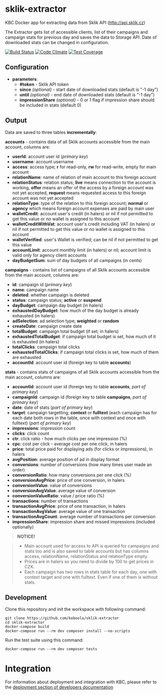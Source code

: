 # sklik-extractor
KBC Docker app for extracting data from Sklik API (http://api.sklik.cz)

The Extractor gets list of accessible clients, list of their campaigns and campaign stats for previous day and saves the data to Storage API. Date of downloaded stats can be changed in configuration.

[![Build Status](https://travis-ci.org/keboola/sklik-extractor.svg)](https://travis-ci.org/keboola/sklik-extractor) [![Code Climate](https://codeclimate.com/github/keboola/sklik-extractor/badges/gpa.svg)](https://codeclimate.com/github/keboola/sklik-extractor) [![Test Coverage](https://codeclimate.com/github/keboola/sklik-extractor/badges/coverage.svg)](https://codeclimate.com/github/keboola/sklik-extractor/coverage)

## Configuration

- **parameters**:
    - **#token** - Sklik API token
    - **since** *(optional)* - start date of downloaded stats (default is "-1 day")
    - **until** *(optional)* - end date of downloaded stats (default is "-1 day")
    - **impressionShare** *(optional)* - 0 or 1 flag if impression share should be included in stats (default 0)

## Output

Data are saved to three tables **incrementally**:


**accounts** - contains data of all Sklik accounts accessible from the main account, columns are:

- **userId**: account user id (*primary key*)
- **username**: account username
- **access**: access type; **r** for read-only, **rw** for read-write, empty for main account
- **relationName**: name of relation of main account to this foreign account
- **relationStatus**: relation status; **live** means connection to the account is working, **offer** means an offer of the
    access by a foreign account was not yet accepted, **request** means requested access to this foreign account was not yet accepted
- **relationType**: type of the relation to this foreign account; **normal** or **agency** which means foreign account expenses are paid by main user
- **walletCredit**: account user's credit (in halers) or nil if not permitted to get this value or no wallet is assigned to this account
- **walletCreditWithVat**: account user's credit including VAT (in halers) or nil if not permitted to get this value or no wallet is assigned to this account
- **walletVerified**: user's Wallet is verified; can be nil if not permitted to get this value
- **accountLimit**: account monthly limit (in halers) or nil; account limit is valid only for agency client accounts
- **dayBudgetSum**: sum of day budgets of all campaigns (in cents)


**campaigns** - contains list of campaigns of all Sklik accounts accessible from the main account, columns are:

- **id**: campaign id (*primary key*)
- **name**: campaign name
- **deleted**: whether campaign is deleted
- **status**: campaign status; **active** or **suspend**
- **dayBudget**: campaign day budget (in halers)
- **exhaustedDayBudget**: how much of the day budget is already exhausted (in halers)
- **adSelection**: ad selection type; **weighted** or **random**
- **createDate**: campaign create date
- **totalBudget**: campaign total budget (if set; in halers)
- **exhaustedTotalBudget**: if campaign total budget is set, how much of it is exhausted (in halers)
- **totalClicks**: campaign total clicks
- **exhaustedTotalClicks**: if campaign total clicks is set, how much of them are exhausted
- **accountId**: account user id (foreign key to table **accounts**)


**stats** - contains stats of campaigns of all Sklik accounts accessible from the main account, columns are:

- **accountId**: account user id (foreign key to table **accounts**, *part of primary key*)
- **campaignId**: campaign id (foreign key to table **campaigns**, *part of primary key*)
- **date**: date of stats (*part of primary key*)
- **target**: campaign targetting; **context** or **fulltext** (each campaign has for each date both rows in the table, once with context and once with fulltext) (*part of primary key*)
- **impressions**: impression count
- **clicks**: click count
- **ctr**: click ratio - how much clicks per one impression (%)
- **cpc**: cost per click - average cost per one click, in halers
- **price**: total price paid for displaying ads (for clicks or impressions), in halers
- **avgPosition**: average position of ad in display format
- **conversions**: number of conversions (how many times user made an order)
- **conversionRatio**: how many conversions per one click (%)
- **conversionAvgPrice**: price of one conversion, in halers
- **conversionValue**: value of conversions
- **conversionAvgValue**: average value of conversion
- **conversionValueRatio**: value / price ratio (%)
- **transactions**: number of transactions
- **transactionAvgPrice**: price of one transaction, in halers
- **transactionAvgValue**: average value of one transaction
- **transactionAvgCount**: average number of transactions per conversion
- **impressionShare**: impression share and missed impressions (included optionally)


> **NOTICE!**

> - Main account used for access to API is queried for campaigns and stats too and is also saved to table accounts but has columns access, relationName,
relationStatus and relationType empty.
> - Prices are in halers so you need to divide by 100 to get prices in CZK.
> - Each campaign has two rows in stats table for each day, one with context target and one with fulltext. Even if one of them is without stats.


## Development
 
Clone this repository and init the workspace with following command:

```
git clone https://github.com/keboola/sklik-extractor
cd sklik-extractor
docker-compose build
docker-compose run --rm dev composer install --no-scripts
```

Run the test suite using this command:

```
docker-compose run --rm dev composer tests
```
 
# Integration

For information about deployment and integration with KBC, please refer to the [deployment section of developers documentation](https://developers.keboola.com/extend/component/deployment/) 
